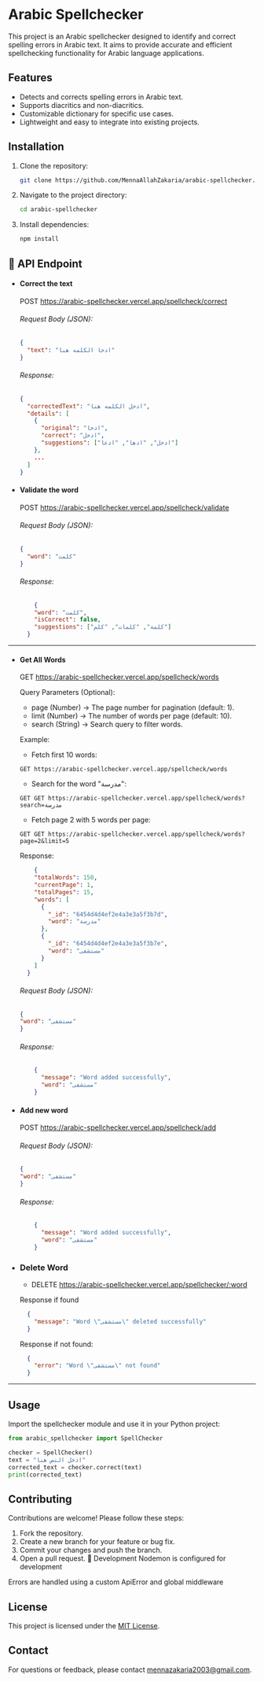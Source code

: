 # Arabic Spellchecker

This project is an Arabic spellchecker designed to identify and correct spelling errors in Arabic text. It aims to provide accurate and efficient spellchecking functionality for Arabic language applications.

## Features

- Detects and corrects spelling errors in Arabic text.
- Supports diacritics and non-diacritics.
- Customizable dictionary for specific use cases.
- Lightweight and easy to integrate into existing projects.

## Installation

1. Clone the repository:
    ```bash
    git clone https://github.com/MennaAllahZakaria/arabic-spellchecker.git
    ```
2. Navigate to the project directory:
    ```bash
    cd arabic-spellchecker
    ```
3. Install dependencies:
    ```bash
    npm install 
    ```


## 📡 API Endpoint

- #### Correct the text
  POST https://arabic-spellchecker.vercel.app/spellcheck/correct
  ###### Request Body (JSON):
  ```json
  {
    "text": "ادخا الكلمه هنا"
  }

  ```

  ###### Response:
  ```json
  {
    "correctedText": "ادخل الكلمه هنا",
    "details": [
      {
        "original": "ادخا",
        "correct": "ادخل",
        "suggestions": ["ادخل", "ادها", "ادعا"]
      },
      ...
    ]
  }

  ```

- #### Validate the word
    POST https://arabic-spellchecker.vercel.app/spellcheck/validate
  ###### Request Body (JSON):
  ```json
  {
    "word": "كلمت"
  }
  ```

  ###### Response:
  ```json
      {
      "word": "كلمت",
      "isCorrect": false,
      "suggestions": ["كلمة", "كلمات", "كلم"]
    }

  ```

-------

- #### Get All Words
    GET https://arabic-spellchecker.vercel.app/spellcheck/words

    Query Parameters (Optional):
    - page	(Number)	-> The page number for pagination (default: 1).
    - limit	(Number)	-> The number of words per page (default: 10).
    - search	(String)	-> Search query to filter words.
  
  Example:
  - Fetch first 10 words:
   ```http
   GET https://arabic-spellchecker.vercel.app/spellcheck/words
  ```
  - Search for the word "مدرسة":
   ```http
   GET GET https://arabic-spellchecker.vercel.app/spellcheck/words?search=مدرسة
  ```
  - Fetch page 2 with 5 words per page:
   ```http
   GET GET https://arabic-spellchecker.vercel.app/spellcheck/words?page=2&limit=5
  ```

  Response:
  ```json
      {
      "totalWords": 150,
      "currentPage": 1,
      "totalPages": 15,
      "words": [
        {
          "_id": "6454d4d4ef2e4a3e3a5f3b7d",
          "word": "مدرسة"
        },
        {
          "_id": "6454d4d4ef2e4a3e3a5f3b7e",
          "word": "مستشفى"
        }
      ]
    }

  ```

  ###### Request Body (JSON):
  ```json
  {
  "word": "مستشفى"
  }
  ```

  ###### Response:
  ```json
      {
        "message": "Word added successfully",
        "word": "مستشفى"
      }
  ```


- #### Add new word
    POST https://arabic-spellchecker.vercel.app/spellcheck/add
  ###### Request Body (JSON):
  ```json
  {
  "word": "مستشفى"
  }
  ```

  ###### Response:
  ```json
      {
        "message": "Word added successfully",
        "word": "مستشفى"
      }
  ```


- ### Delete Word 
  - DELETE https://arabic-spellchecker.vercel.app/spellchecker/:word

  Response if found
  ```json
    {
      "message": "Word \"مستشفى\" deleted successfully"
    }
  ```

  Response if not found:
  ```json
    {
      "error": "Word \"مستشفى\" not found"
    }
  ```

-------
## Usage

Import the spellchecker module and use it in your Python project:

```python
from arabic_spellchecker import SpellChecker

checker = SpellChecker()
text = "ادخل النص هنا"
corrected_text = checker.correct(text)
print(corrected_text)
```

## Contributing

Contributions are welcome! Please follow these steps:

1. Fork the repository.
2. Create a new branch for your feature or bug fix.
3. Commit your changes and push the branch.
4. Open a pull request.
🧪 Development
Nodemon is configured for development

Errors are handled using a custom ApiError and global middleware


## License

This project is licensed under the [MIT License](LICENSE).

## Contact

For questions or feedback, please contact [mennazakaria2003@gmail.com]().